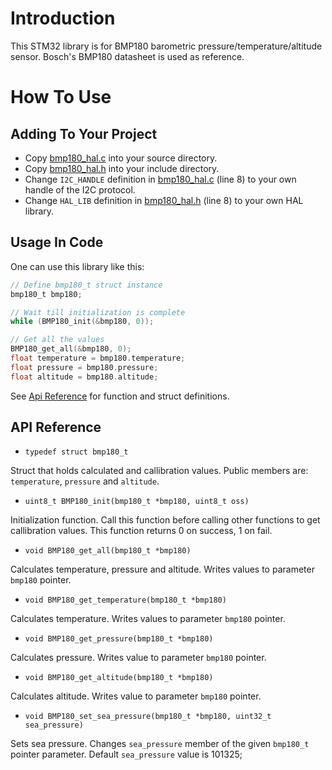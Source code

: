 # Introduction

This STM32 library is for BMP180 barometric pressure/temperature/altitude sensor. Bosch's BMP180 datasheet is used as reference.

# How To Use

## Adding To Your Project

* Copy [bmp180_hal.c](bmp180_hal.c) into your source directory.
* Copy [bmp180_hal.h](bmp180_hal.h) into your include directory.
* Change `I2C_HANDLE` definition in [bmp180_hal.c](bmp180_hal.c) (line 8) to your own handle of the I2C protocol.
* Change `HAL_LIB` definition in [bmp180_hal.h](bmp180_hal.h) (line 8) to your own HAL library.

## Usage In Code

One can use this library like this:

```c
// Define bmp180_t struct instance
bmp180_t bmp180;

// Wait till initialization is complete
while (BMP180_init(&bmp180, 0));

// Get all the values
BMP180_get_all(&bmp180, 0);
float temperature = bmp180.temperature;
float pressure = bmp180.pressure;
float altitude = bmp180.altitude;
```

See [Api Reference](#api-reference) for function and struct definitions.

## API Reference

* `typedef struct bmp180_t`

Struct that holds calculated and callibration values. Public members are: `temperature`, `pressure` and `altitude`.

* `uint8_t BMP180_init(bmp180_t *bmp180, uint8_t oss)`

Initialization function. Call this function before calling other functions to get callibration values. This function returns 0 on success, 1 on fail.

* `void BMP180_get_all(bmp180_t *bmp180)`

Calculates temperature, pressure and altitude. Writes values to parameter `bmp180` pointer.

* `void BMP180_get_temperature(bmp180_t *bmp180)`

Calculates temperature. Writes values to parameter `bmp180` pointer.

* `void BMP180_get_pressure(bmp180_t *bmp180)`

Calculates pressure. Writes value to parameter `bmp180` pointer.

* `void BMP180_get_altitude(bmp180_t *bmp180)`

Calculates altitude. Writes value to parameter `bmp180` pointer.

* `void BMP180_set_sea_pressure(bmp180_t *bmp180, uint32_t sea_pressure)`

Sets sea pressure. Changes `sea_pressure` member of the given `bmp180_t` pointer parameter. Default `sea_pressure` value is 101325;